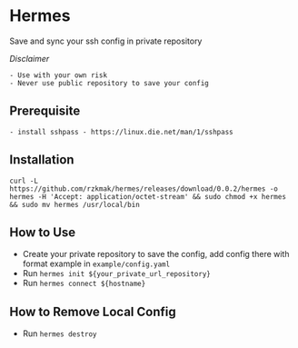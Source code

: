# Hermes

Save and sync your ssh config in private repository

*Disclaimer*
```
- Use with your own risk
- Never use public repository to save your config
```

## Prerequisite

```
- install sshpass - https://linux.die.net/man/1/sshpass
```

## Installation

```
curl -L https://github.com/rzkmak/hermes/releases/download/0.0.2/hermes -o hermes -H 'Accept: application/octet-stream' && sudo chmod +x hermes && sudo mv hermes /usr/local/bin
```

## How to Use

- Create your private repository to save the config, add config there with format example in `example/config.yaml`
- Run `hermes init ${your_private_url_repository}`
- Run `hermes connect ${hostname}`

## How to Remove Local Config

- Run `hermes destroy`
